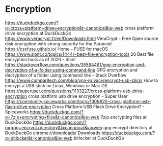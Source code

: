 # Encryption

https://duckduckgo.com/?q=cross+platform+drive+encryption&t=canonical&ia=web
cross platform drive encryption at DuckDuckGo
https://www.veracrypt.fr/en/Downloads.html
VeraCrypt - Free Open source disk encryption with strong security for the Paranoid
https://osxfuse.github.io/
Home - FUSE for macOS
https://www.slant.co/topics/1444/~best-file-encryption-tools
20 Best file encryption tools as of 2020 - Slant
https://stackoverflow.com/questions/35584461/gpg-encryption-and-decryption-of-a-folder-using-command-line
GPG encryption and decryption of a folder using command line - Stack Overflow
https://www.comparitech.com/blog/vpn-privacy/encrypt-usb-stick/
How to encrypt a USB stick on Linux, Windows or Mac OS
https://superuser.com/questions/1133227/cross-platform-usb-drive-encryption
cross platform usb drive encryption - Super User
https://community.spiceworks.com/topic/1309820-cross-platform-usb-flash-drive-encryption
Cross Platform USB Flash Drive Encryption? - Spiceworks
https://duckduckgo.com/?q=7zip+encrypting+files&t=canonical&ia=web
7zip encrypting files at DuckDuckGo
https://duckduckgo.com/?q=gpg+encrypt+directory&t=canonical&ia=web
gpg encrypt directory at DuckDuckGo
chrome://downloads/
Downloads
https://duckduckgo.com/?q=bitlocker&t=canonical&ia=web
bitlocker at DuckDuckGo
